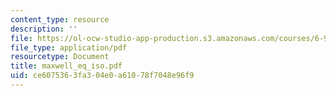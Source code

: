 ```yaml
---
content_type: resource
description: ''
file: https://ol-ocw-studio-app-production.s3.amazonaws.com/courses/6-974-fundamentals-of-photonics-quantum-electronics-spring-2006/ce6075363fa304e0a61078f7048e96f9_maxwell_eq_iso.pdf
file_type: application/pdf
resourcetype: Document
title: maxwell_eq_iso.pdf
uid: ce607536-3fa3-04e0-a610-78f7048e96f9
---
```

